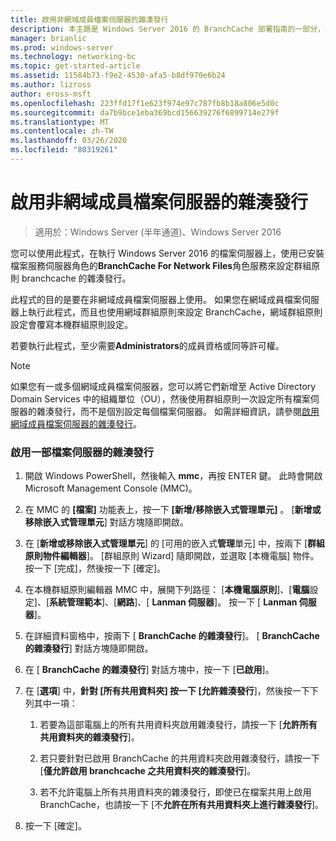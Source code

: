 ```yaml
---
title: 啟用非網域成員檔案伺服器的雜湊發行
description: 本主題是 Windows Server 2016 的 BranchCache 部署指南的一部分，示範如何在分散式和託管快取模式中部署 BranchCache，以優化分公司的 WAN 頻寬使用量
manager: brianlic
ms.prod: windows-server
ms.technology: networking-bc
ms.topic: get-started-article
ms.assetid: 11584b73-f9e2-4530-afa5-b8df970e6b24
ms.author: lizross
author: eross-msft
ms.openlocfilehash: 223ffd17f1e623f974e97c787fb8b18a806e5d0c
ms.sourcegitcommit: da7b9bce1eba369bcd156639276f6899714e279f
ms.translationtype: MT
ms.contentlocale: zh-TW
ms.lasthandoff: 03/26/2020
ms.locfileid: "80319261"
---
```

# <a name="enable-hash-publication-for-non-domain-member-file-servers"></a>啟用非網域成員檔案伺服器的雜湊發行

>適用於：Windows Server (半年通道)、Windows Server 2016

您可以使用此程式，在執行 Windows Server 2016 的檔案伺服器上，使用已安裝檔案服務伺服器角色的**BranchCache For Network Files**角色服務來設定群組原則 branchcache 的雜湊發行。  
  
此程式的目的是要在非網域成員檔案伺服器上使用。 如果您在網域成員檔案伺服器上執行此程式，而且也使用網域群組原則來設定 BranchCache，網域群組原則設定會覆寫本機群組原則設定。  
  
若要執行此程式，至少需要**Administrators**的成員資格或同等許可權。  
  
> [!NOTE]  
> 如果您有一或多個網域成員檔案伺服器，您可以將它們新增至 Active Directory Domain Services 中的組織單位（OU），然後使用群組原則一次設定所有檔案伺服器的雜湊發行，而不是個別設定每個檔案伺服器。 如需詳細資訊，請參閱[啟用網域成員檔案伺服器的雜湊發行](../../branchcache/deploy/Enable-Hash-Publication-for-Domain-Member-File-Servers.md)。  
  
### <a name="to-enable-hash-publication-for-one-file-server"></a>啟用一部檔案伺服器的雜湊發行  
  
1.  開啟 Windows PowerShell，然後輸入 **mmc**，再按 ENTER 鍵。 此時會開啟 Microsoft Management Console (MMC)。  
  
2.  在 MMC 的 **[檔案]** 功能表上，按一下 **[新增/移除嵌入式管理單元]** 。 [**新增或移除嵌入式管理單元**] 對話方塊隨即開啟。  
  
3.  在 [**新增或移除嵌入式管理單元**] 的 [可用的嵌入式**管理**單元] 中，按兩下 [**群組原則物件編輯器**]。 [群組原則 Wizard] 隨即開啟，並選取 [本機電腦] 物件。 按一下 [完成]，然後按一下 [確定]。  
  
4.  在本機群組原則編輯器 MMC 中，展開下列路徑： [**本機電腦原則**]、[**電腦**設定]、[**系統管理範本**]、[**網路**]、[ **Lanman 伺服器**]。 按一下 [ **Lanman 伺服器**]。  
  
5.  在詳細資料窗格中，按兩下 [ **BranchCache 的雜湊發行**]。 [ **BranchCache 的雜湊發行**] 對話方塊隨即開啟。  
  
6.  在 [ **BranchCache 的雜湊發行**] 對話方塊中，按一下 [**已啟用**]。  
  
7.  在 [**選項**] 中，**針對 [所有共用資料夾] 按一下 [允許雜湊發行**]，然後按一下下列其中一項：  
  
    1.  若要為這部電腦上的所有共用資料夾啟用雜湊發行，請按一下 [**允許所有共用資料夾的雜湊發行**]。  
  
    2.  若只要針對已啟用 BranchCache 的共用資料夾啟用雜湊發行，請按一下 [**僅允許啟用 branchcache 之共用資料夾的雜湊發行**]。  
  
    3.  若不允許電腦上所有共用資料夾的雜湊發行，即使已在檔案共用上啟用 BranchCache，也請按一下 [不**允許在所有共用資料夾上進行雜湊發行**]。  
  
8.  按一下 [確定]。  
  


